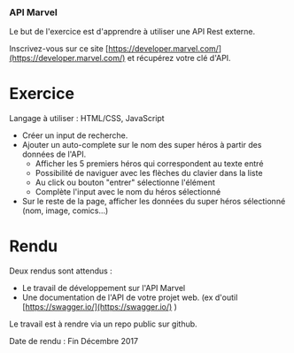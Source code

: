 ### API Marvel

Le but de l'exercice est d'apprendre à utiliser une API Rest externe.

Inscrivez-vous sur ce site [https://developer.marvel.com/](https://developer.marvel.com/) et récupérez votre clé d'API.

# Exercice

Langage à utiliser : HTML/CSS, JavaScript

- Créer un input de recherche.
- Ajouter un auto-complete sur le nom des super héros à partir des données de l'API.
  - Afficher les 5 premiers héros qui correspondent au texte entré
  - Possibilité de naviguer avec les flèches du clavier dans la liste
  - Au click ou bouton "entrer" sélectionne l'élément
  - Complète l'input avec le nom du héros sélectionné
- Sur le reste de la page, afficher les données du super héros sélectionné (nom, image, comics...)

# Rendu

Deux rendus sont attendus :
  - Le travail de développement sur l'API Marvel
  - Une documentation de l'API de votre projet web. (ex d'outil [https://swagger.io/](https://swagger.io/) )
  
Le travail est à rendre via un repo public sur github.

Date de rendu : Fin Décembre 2017 
